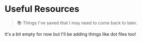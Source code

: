 # Useful Resources

>📚 Things I've saved that I may need to come back to later.

It's a bit empty for now but I'll be adding things like dot files too!
